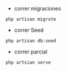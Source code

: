 - correr migraciones 
~~~~~~~~~~~~~~~~~~~~~~~
php artisan migrate
~~~~~~~~~~~~~~~~~~~~~~~

- correr Seed
~~~~~~~~~~~~~~~~~~~~~~~
php artisan db:seed
~~~~~~~~~~~~~~~~~~~~~~~

- correr parcial
~~~~~~~~~~~~~~~~~~~~~~~
php artsian serve
~~~~~~~~~~~~~~~~~~~~~~~
